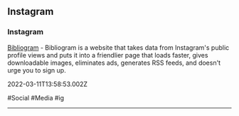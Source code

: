 ## Instagram

### Instagram

[Bibliogram](https://bibliogram.art) - Bibliogram is a website that takes data from Instagram's public profile views and puts it into a friendlier page that loads faster, gives downloadable images, eliminates ads, generates RSS feeds, and doesn't urge you to sign up.

2022-03-11T13:58:53.002Z

#Social #Media #ig

---
